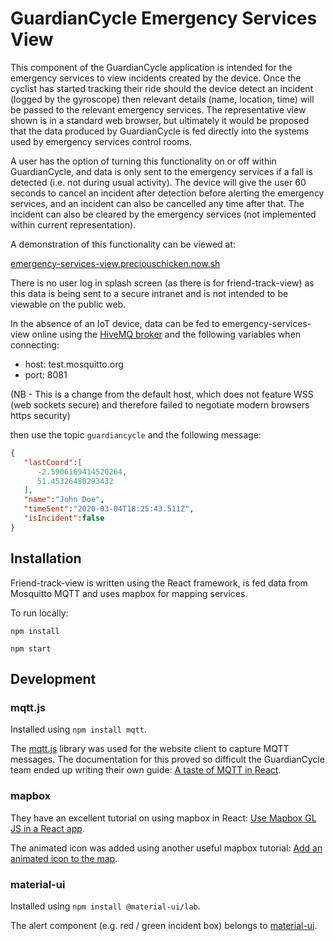 # GuardianCycle Emergency Services View

This component of the GuardianCycle application is intended for the emergency services to view incidents created by the device.  Once the cyclist has started tracking their ride should the device detect an incident (logged by the gyroscope) then relevant details (name, location, time) will be passed to the relevant emergency services.  The representative view shown is in a standard web browser, but ultimately it would be proposed that the data produced by GuardianCycle is fed directly into the systems used by emergency services control rooms.

A user has the option of turning this functionality on or off within GuardianCycle, and data is only sent to the emergency services if a fall is detected (i.e. not during usual activity).  The device will give the user 60 seconds to cancel an incident after detection before alerting the emergency services, and an incident can also be cancelled any time after that.  The incident can also be cleared by the emergency services (not implemented within current representation).


A demonstration of this functionality can be viewed at:

[emergency-services-view.preciouschicken.now.sh](https://emergency-services-view.preciouschicken.now.sh)

There is no user log in splash screen (as there is for friend-track-view) as this data is being sent to a secure intranet and is not intended to be viewable on the public web.

In the absence of an IoT device, data can be fed to emergency-services-view online using 
the [HiveMQ broker](http://www.hivemq.com/demos/websocket-client/) and the following variables when connecting:

- host: test.mosquitto.org
- port: 8081

(NB - This is a change from the default host, which does not feature WSS (web sockets secure) and therefore failed to negotiate modern browsers https security)

then use the topic `guardiancycle` and the following message:

```json
{
   "lastCoord":[
      -2.5906169414520264,
      51.45326480293432
   ],
   "name":"John Doe",
   "timeSent":"2020-03-04T18:25:43.511Z",
   "isIncident":false
}
```

## Installation

Friend-track-view is written using the React framework, is fed data from Mosquitto MQTT and uses mapbox for mapping services.

To run locally:

`npm install`

`npm start`

## Development

### mqtt.js

Installed using `npm install mqtt`.

The [mqtt.js](https://www.hivemq.com/blog/mqtt-client-library-mqtt-js/) library was used for the website client to capture MQTT messages.  The documentation for this proved so difficult the GuardianCycle team ended up writing their own guide: [A taste of MQTT in React](https://www.preciouschicken.com/blog/posts/a-taste-of-mqtt-in-react/).

### mapbox

They have an excellent tutorial on using mapbox in React: [Use Mapbox GL JS in a React app](https://docs.mapbox.com/help/tutorials/use-mapbox-gl-js-with-react/).

The animated icon was added using another useful mapbox tutorial: [Add an animated icon to the map](https://docs.mapbox.com/mapbox-gl-js/example/add-image-animated/).

### material-ui

Installed using `npm install @material-ui/lab`.

The alert component (e.g. red / green incident box) belongs to [material-ui](https://material-ui.com).


